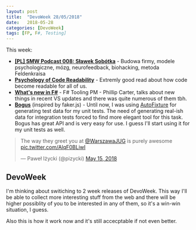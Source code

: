 ```yaml
---
layout: post
title:  "DevoWeek 28/05/2018"
date:   2018-05-28
categories: [DevoWeek]
tags: [FP, F#, Testing]
---
```


This week:

* **[[PL] SMW Podcast 008: Sławek Sobótka](http://startupmyway.com/smw-podcast-008-slawek-sobotka-budowa-firmy-modele-psychologiczne-mozg-neurofeedback-biohacking-metoda-feldenkraisa/)** - Budowa firmy, modele psychologiczne, mózg, neurofeedback, biohacking, metoda Feldenkraisa
* **[Psychology of Code Readability](https://medium.com/@egonelbre/psychology-of-code-readability-d23b1ff1258a)** - Extremly good read about how code become readable for all of us.
* **[What's new in F#](https://channel9.msdn.com/Shows/On-NET/Whats-new-in-F-Sharp?wt.mc_id=AID627586_QSG_SCL_251573&utm_source=facebook.com&utm_medium=referral)** - F# Tooling PM - Phillip Carter, talks about new things in recent VS updates and there was quite numerous of them tbh.
* **[Bogus](https://github.com/bchavez/Bogus)** (inspired by faker.js) - Until now, I was using [AutoFixture](https://github.com/AutoFixture/AutoFixture) for generating test data for my unit tests. The need of generating real-ish data for integration tests forced to find more elegant tool for this task. Bogus has great API and is very easy for use. I guess I'll start using it for my unit tests as well.
                            
<blockquote class="twitter-tweet" data-lang="en"><p lang="en" dir="ltr">The way they greet you at <a href="https://twitter.com/WarszawaJUG?ref_src=twsrc%5Etfw">@WarszawaJUG</a> is purely awesome <a href="https://t.co/AlqF0BLiwI">pic.twitter.com/AlqF0BLiwI</a></p>&mdash; Paweł Iżycki (@pizycki) <a href="https://twitter.com/pizycki/status/996424689332506624?ref_src=twsrc%5Etfw">May 15, 2018</a></blockquote>
<script async src="https://platform.twitter.com/widgets.js" charset="utf-8"></script>

## DevoWeek
I'm thinking about switiching to 2 week releases of DevoWeek. This way I'll be able to collect more interesting stuff from the web and there will be higher possiblity of you to be interested in any of them, so it's a win-win situation, I guess.

Also this is how it work now and it's still accecptable if not even better.
